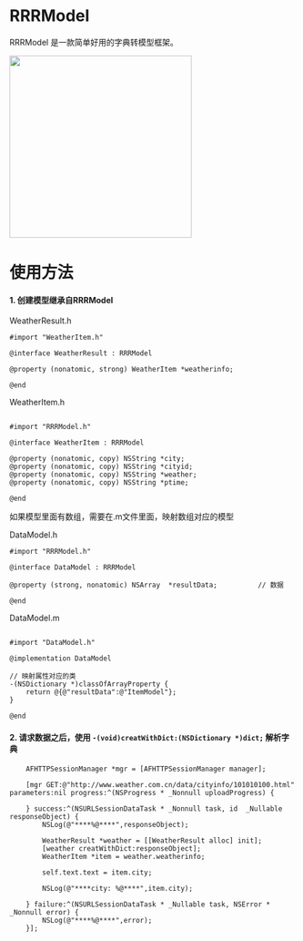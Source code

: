# RRRModel
RRRModel 是一款简单好用的字典转模型框架。

<img src="https://user-images.githubusercontent.com/12697902/27414745-c4e94212-5735-11e7-989f-dfa786b0beac.png" width="320">

# 使用方法
#### 1. 创建模型继承自RRRModel

WeatherResult.h
```
#import "WeatherItem.h"

@interface WeatherResult : RRRModel

@property (nonatomic, strong) WeatherItem *weatherinfo;

@end

```
WeatherItem.h
```

#import "RRRModel.h"

@interface WeatherItem : RRRModel

@property (nonatomic, copy) NSString *city;
@property (nonatomic, copy) NSString *cityid;
@property (nonatomic, copy) NSString *weather;
@property (nonatomic, copy) NSString *ptime;

@end

```
如果模型里面有数组，需要在.m文件里面，映射数组对应的模型

DataModel.h
```
#import "RRRModel.h"

@interface DataModel : RRRModel

@property (strong, nonatomic) NSArray  *resultData;          // 数据

@end

```
DataModel.m
```

#import "DataModel.h"

@implementation DataModel

// 映射属性对应的类
-(NSDictionary *)classOfArrayProperty {
    return @{@"resultData":@"ItemModel"};
}

@end
```
#### 2. 请求数据之后，使用 `-(void)creatWithDict:(NSDictionary *)dict;` 解析字典

```
    AFHTTPSessionManager *mgr = [AFHTTPSessionManager manager];
    
    [mgr GET:@"http://www.weather.com.cn/data/cityinfo/101010100.html" parameters:nil progress:^(NSProgress * _Nonnull uploadProgress) {
        
    } success:^(NSURLSessionDataTask * _Nonnull task, id  _Nullable responseObject) {
        NSLog(@"****%@****",responseObject);
        
        WeatherResult *weather = [[WeatherResult alloc] init];
        [weather creatWithDict:responseObject];
        WeatherItem *item = weather.weatherinfo;
        
        self.text.text = item.city;
        
        NSLog(@"****city: %@****",item.city);
        
    } failure:^(NSURLSessionDataTask * _Nullable task, NSError * _Nonnull error) {
        NSLog(@"****%@****",error);
    }];
```


